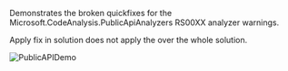 Demonstrates the broken quickfixes for the Microsoft.CodeAnalysis.PublicApiAnalyzers RS00XX analyzer warnings.

Apply fix in solution does not apply the over the whole solution.

![PublicAPIDemo](https://github.com/user-attachments/assets/c04bbc87-e8e7-4b1b-a516-fe8e68a5c9c0)
